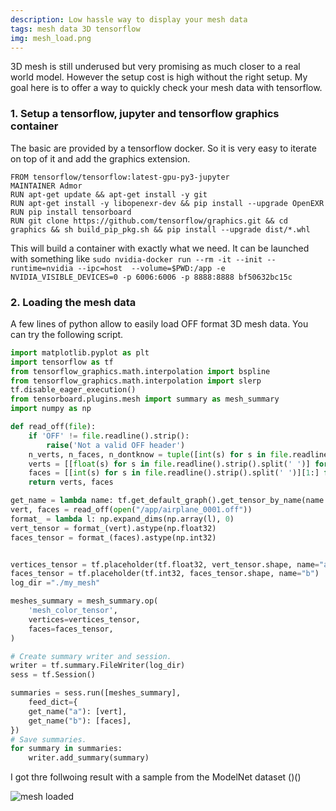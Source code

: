 ```yaml
---
description: Low hassle way to display your mesh data
tags: mesh data 3D tensorflow 
img: mesh_load.png
---
```


3D mesh is still underused but very promising as much closer to a real world model.
However the setup cost is high without the right setup.
My goal here is to offer a way to quickly check your mesh data with tensorflow.


### 1. Setup a tensorflow, jupyter and tensorflow graphics container

The basic are provided by a tensorflow docker. So it is very easy to iterate on top of it and add the graphics extension.

```
FROM tensorflow/tensorflow:latest-gpu-py3-jupyter
MAINTAINER Admor
RUN apt-get update && apt-get install -y git
RUN apt-get install -y libopenexr-dev && pip install --upgrade OpenEXR
RUN pip install tensorboard
RUN git clone https://github.com/tensorflow/graphics.git && cd graphics && sh build_pip_pkg.sh && pip install --upgrade dist/*.whl
```

This will build a container with exactly what we need.
It can be launched with something like 
`sudo nvidia-docker run --rm -it --init --runtime=nvidia --ipc=host  --volume=$PWD:/app -e NVIDIA_VISIBLE_DEVICES=0 -p 6006:6006 -p 8888:8888 bf50632bc15c`


### 2. Loading the mesh data

A few lines of python allow to easily load OFF format 3D mesh data.
You can try the following script.


```python
import matplotlib.pyplot as plt
import tensorflow as tf
from tensorflow_graphics.math.interpolation import bspline
from tensorflow_graphics.math.interpolation import slerp
tf.disable_eager_execution()
from tensorboard.plugins.mesh import summary as mesh_summary
import numpy as np

def read_off(file):
    if 'OFF' != file.readline().strip():
        raise('Not a valid OFF header')
    n_verts, n_faces, n_dontknow = tuple([int(s) for s in file.readline().strip().split(' ')])
    verts = [[float(s) for s in file.readline().strip().split(' ')] for i_vert in range(n_verts)]
    faces = [[int(s) for s in file.readline().strip().split(' ')][1:] for i_face in range(n_faces)]
    return verts, faces

get_name = lambda name: tf.get_default_graph().get_tensor_by_name(name + ":0")
vert, faces = read_off(open("/app/airplane_0001.off"))
format_ = lambda l: np.expand_dims(np.array(l), 0)
vert_tensor = format_(vert).astype(np.float32)
faces_tensor = format_(faces).astype(np.int32)


vertices_tensor = tf.placeholder(tf.float32, vert_tensor.shape, name="a")
faces_tensor = tf.placeholder(tf.int32, faces_tensor.shape, name="b")
log_dir ="./my_mesh"

meshes_summary = mesh_summary.op(
    'mesh_color_tensor', 
    vertices=vertices_tensor, 
    faces=faces_tensor,
)

# Create summary writer and session.
writer = tf.summary.FileWriter(log_dir)
sess = tf.Session()

summaries = sess.run([meshes_summary], 
    feed_dict={
    get_name("a"): [vert],
    get_name("b"): [faces],
})
# Save summaries.
for summary in summaries:
    writer.add_summary(summary)
```

I got thre follwoing result with a sample from the ModelNet dataset ()()

![mesh loaded]({{site.baseurl}}/assets/img/mesh_load.png)